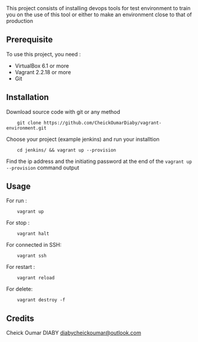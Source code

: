 <snippet>
  <content><![CDATA[
# ${1:DevOps Tools Installation for Lab}

This project consists of installing devops tools for test environment to train you on the use of this tool or either to make an environment close to that of production

## Prerequisite

To use this project, you need :

* VirtualBox 6.1 or more
* Vagrant 2.2.18 or more
* Git

## Installation

Download source code with git or any method
```
    git clone https://github.com/CheickOumarDiaby/vagrant-environment.git
```
Choose your project (example jenkins) and run your installtion
```
    cd jenkins/ && vagrant up --provision
```
Find the ip address and the initiating password at the end of the `vagrant up --provision` command output


## Usage

For run :
```
    vagrant up
```
For stop :
```
    vagrant halt
```
For connected in SSH:
```
    vagrant ssh
```
For restart :
```
    vagrant reload
```
For delete:
```
    vagrant destroy -f
```

## Credits

Cheick Oumar DIABY <diabycheickoumar@outlook.com>
